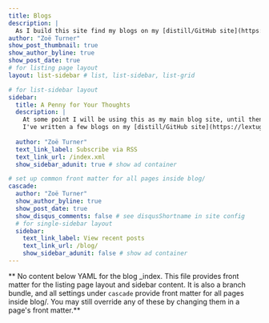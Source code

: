 ```yaml
---
title: Blogs
description: |
  As I build this site find my blogs on my [distill/GitHub site](https://lextuga007.github.io/PhilosopherAnalyst/) and on the [NHS-R Community site](https://nhsrcommunity.com/blog/author/z-turner/)
author: "Zoë Turner"
show_post_thumbnail: true
show_author_byline: true
show_post_date: true
# for listing page layout
layout: list-sidebar # list, list-sidebar, list-grid

# for list-sidebar layout
sidebar: 
  title: A Penny for Your Thoughts
  description: |
    At some point I will be using this as my main blog site, until then 
    I've written a few blogs on my [distill/GitHub site](https://lextuga007.github.io/PhilosopherAnalyst/) and on the [NHS-R Community site](https://nhsrcommunity.com/blog/author/z-turner/)
    
  author: "Zoë Turner"
  text_link_label: Subscribe via RSS
  text_link_url: /index.xml
  show_sidebar_adunit: true # show ad container

# set up common front matter for all pages inside blog/
cascade:
  author: "Zoë Turner"
  show_author_byline: true
  show_post_date: true
  show_disqus_comments: false # see disqusShortname in site config
  # for single-sidebar layout
  sidebar:
    text_link_label: View recent posts
    text_link_url: /blog/
    show_sidebar_adunit: false # show ad container
---
```


** No content below YAML for the blog _index. This file provides front matter for the listing page layout and sidebar content. It is also a branch bundle, and all settings under `cascade` provide front matter for all pages inside blog/. You may still override any of these by changing them in a page's front matter.**
